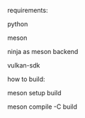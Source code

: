 requirements:

python

meson

ninja as meson backend

vulkan-sdk

how to build:

meson setup build

meson compile -C build
